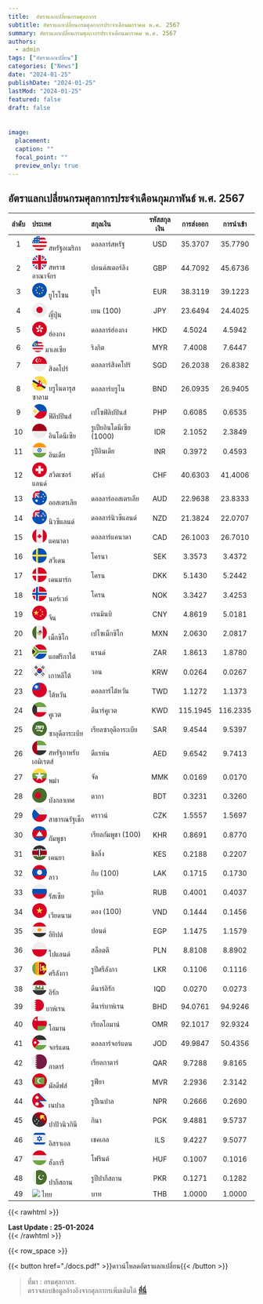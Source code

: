 ```yaml
---
title: 	อัตราแลกเปลี่ยนกรมศุลกากร
subtitle: อัตราแลกเปลี่ยนกรมศุลกากรประจำเดือนมกราคม พ.ศ. 2567
summary: อัตราแลกเปลี่ยนกรมศุลกากรประจำเดือนมกราคม พ.ศ. 2567
authors:
  - admin
tags: ["อัตราแลกเปลี่ยน"]
categories: ["News"]
date: "2024-01-25"
publishDate: "2024-01-25"
lastMod: "2024-01-25"
featured: false
draft: false


image:
  placement:
  caption: ""
  focal_point: ""
  preview_only: true
---
```



## อัตราแลกเปลี่ยนกรมศุลกากรประจำเดือนกุมภาพันธ์ พ.ศ. 2567





| ลำดับ |ประเทศ |สกุลเงิน |รหัสสกุลเงิน |การส่งออก |การนำเข้า |
|:-----:|:----------|:----------|:----------:|:----------:|:----------:|
| 1 |![](https://github.com/ecs-support/KM/blob/master/resource/flags/EX/30_30/USD.png?raw=true=25x25) สหรัฐอเมริกา |ดอลลาร์สหรัฐ |USD |35.3707 |35.7790 |
| 2 |![](https://github.com/ecs-support/KM/blob/master/resource/flags/EX/30_30/GBP.png?raw=true=25x25) สหราชอาณาจักร |ปอนด์สเตอร์ลิง |GBP |44.7092 |45.6736 |
| 3 |![](https://github.com/ecs-support/KM/blob/master/resource/flags/EX/30_30/EUR.png?raw=true=25x25) ยูโรโซน |ยูโร |EUR |38.3119 |39.1223 |
| 4 |![](https://github.com/ecs-support/KM/blob/master/resource/flags/EX/30_30/JPY.png?raw=true=25x25) ญี่ปุ่น |เยน (100) |JPY |23.6494 |24.4025 |
| 5 |![](https://github.com/ecs-support/KM/blob/master/resource/flags/EX/30_30/HKD.png?raw=true=25x25) ฮ่องกง |ดอลลาร์ฮ่องกง |HKD |4.5024 |4.5942 |
| 6 |![](https://github.com/ecs-support/KM/blob/master/resource/flags/EX/30_30/MYR.png?raw=true=25x25) มาเลเซีย |ริงกิต |MYR |7.4008 |7.6447 |
| 7 |![](https://github.com/ecs-support/KM/blob/master/resource/flags/EX/30_30/SGD.png?raw=true=25x25) สิงคโปร์ |ดอลลาร์สิงคโปร์ |SGD |26.2038 |26.8382 |
| 8 |![](https://github.com/ecs-support/KM/blob/master/resource/flags/EX/30_30/BND.png?raw=true=25x25) บรูไนดารุสซาลาม |ดอลลาร์บรูไน |BND |26.0935 |26.9405 |
| 9 |![](https://github.com/ecs-support/KM/blob/master/resource/flags/EX/30_30/PHP.png?raw=true=25x25) ฟิลิปปินส์ |เปโซฟิลิปปินส์ |PHP |0.6085 |0.6535 |
| 10 |![](https://github.com/ecs-support/KM/blob/master/resource/flags/EX/30_30/IDR.png?raw=true=25x25) อินโดนีเซีย |รูเปียอินโดนีเซีย (1000) |IDR |2.1052 |2.3849 |
| 11 |![](https://github.com/ecs-support/KM/blob/master/resource/flags/EX/30_30/INR.png?raw=true=25x25) อินเดีย |รูปีอินเดีย |INR |0.3972 |0.4593 |
| 12 |![](https://github.com/ecs-support/KM/blob/master/resource/flags/EX/30_30/CHF.png?raw=true=25x25) สวิตเซอร์แลนด์ |ฟรังก์ |CHF |40.6303 |41.4006 |
| 13 |![](https://github.com/ecs-support/KM/blob/master/resource/flags/EX/30_30/AUD.png?raw=true=25x25) ออสเตรเลีย |ดอลลาร์ออสเตรเลีย |AUD |22.9638 |23.8333 |
| 14 |![](https://github.com/ecs-support/KM/blob/master/resource/flags/EX/30_30/NZD.png?raw=true=25x25) นิวซีแลนด์ |ดอลลาร์นิวซีแลนด์ |NZD |21.3824 |22.0707 |
| 15 |![](https://github.com/ecs-support/KM/blob/master/resource/flags/EX/30_30/CAD.png?raw=true=25x25) แคนาดา |ดอลลาร์แคนาดา |CAD |26.1003 |26.7010 |
| 16 |![](https://github.com/ecs-support/KM/blob/master/resource/flags/EX/30_30/SEK.png?raw=true=25x25) สวีเดน |โครนา |SEK |3.3573 |3.4372 |
| 17 |![](https://github.com/ecs-support/KM/blob/master/resource/flags/EX/30_30/DKK.png?raw=true=25x25) เดนมาร์ก |โครน |DKK |5.1430 |5.2442 |
| 18 |![](https://github.com/ecs-support/KM/blob/master/resource/flags/EX/30_30/NOK.png?raw=true=25x25) นอร์เวย์ |โครน |NOK |3.3427 |3.4253 |
| 19 |![](https://github.com/ecs-support/KM/blob/master/resource/flags/EX/30_30/CNY.png?raw=true=25x25) จีน |เรนมินบิ |CNY |4.8619 |5.0181 |
| 20 |![](https://github.com/ecs-support/KM/blob/master/resource/flags/EX/30_30/MXN.png?raw=true=25x25) เม็กซิโก |เปโซเม็กซิโก |MXN |2.0630 |2.0817 |
| 21 |![](https://github.com/ecs-support/KM/blob/master/resource/flags/EX/30_30/ZAR.png?raw=true=25x25) แอฟริกาใต้ |แรนด์ |ZAR |1.8613 |1.8780 |
| 22 |![](https://github.com/ecs-support/KM/blob/master/resource/flags/EX/30_30/KRW.png?raw=true=25x25) เกาหลีใต้ |วอน |KRW |0.0264 |0.0267 |
| 23 |![](https://github.com/ecs-support/KM/blob/master/resource/flags/EX/30_30/TWD.png?raw=true=25x25) ไต้หวัน |ดอลลาร์ไต้หวัน |TWD |1.1272 |1.1373 |
| 24 |![](https://github.com/ecs-support/KM/blob/master/resource/flags/EX/30_30/KWD.png?raw=true=25x25) คูเวต |ดีนาร์คูเวต |KWD |115.1945 |116.2335 |
| 25 |![](https://github.com/ecs-support/KM/blob/master/resource/flags/EX/30_30/SAR.png?raw=true=25x25) ซาอุดีอาระเบีย |เรียลซาอุดีอาระเบีย |SAR |9.4544 |9.5397 |
| 26 |![](https://github.com/ecs-support/KM/blob/master/resource/flags/EX/30_30/AED.png?raw=true=25x25) สหรัฐอาหรับเอมิเรตส์ |ดีแรห์น |AED |9.6542 |9.7413 |
| 27 |![](https://github.com/ecs-support/KM/blob/master/resource/flags/EX/30_30/MMK.png?raw=true=25x25) พม่า |จัด |MMK |0.0169 |0.0170 |
| 28 |![](https://github.com/ecs-support/KM/blob/master/resource/flags/EX/30_30/BDT.png?raw=true=25x25) บังกลาเทศ |ตากา |BDT |0.3231 |0.3260 |
| 29 |![](https://github.com/ecs-support/KM/blob/master/resource/flags/EX/30_30/CZK.png?raw=true=25x25) สาธารณรัฐเช็ก |คราวน์ |CZK |1.5557 |1.5697 |
| 30 |![](https://github.com/ecs-support/KM/blob/master/resource/flags/EX/30_30/KHR.png?raw=true=25x25) กัมพูชา |เรียลกัมพูชา (100) |KHR |0.8691 |0.8770 |
| 31 |![](https://github.com/ecs-support/KM/blob/master/resource/flags/EX/30_30/KES.png?raw=true=25x25) เคนยา |ชิลลิ่ง |KES |0.2188 |0.2207 |
| 32 |![](https://github.com/ecs-support/KM/blob/master/resource/flags/EX/30_30/LAK.png?raw=true=25x25) ลาว |กีบ (100) |LAK |0.1715 |0.1730 |
| 33 |![](https://github.com/ecs-support/KM/blob/master/resource/flags/EX/30_30/RUB.png?raw=true=25x25) รัสเซีย |รูเบิล |RUB |0.4001 |0.4037 |
| 34 |![](https://github.com/ecs-support/KM/blob/master/resource/flags/EX/30_30/VND.png?raw=true=25x25) เวียดนาม |ดอง (100) |VND |0.1444 |0.1456 |
| 35 |![](https://github.com/ecs-support/KM/blob/master/resource/flags/EX/30_30/EGP.png?raw=true=25x25) อียิปต์ |ปอนด์ |EGP |1.1475 |1.1579 |
| 36 |![](https://github.com/ecs-support/KM/blob/master/resource/flags/EX/30_30/PLN.png?raw=true=25x25) โปแลนด์ |สล็อตตี |PLN |8.8108 |8.8902 |
| 37 |![](https://github.com/ecs-support/KM/blob/master/resource/flags/EX/30_30/LKR.png?raw=true=25x25) ศรีลังกา |รูปีศรีลังกา |LKR |0.1106 |0.1116 |
| 38 |![](https://github.com/ecs-support/KM/blob/master/resource/flags/EX/30_30/IQD.png?raw=true=25x25) อิรัก |ดีนาร์อิรัก |IQD |0.0270 |0.0273 |
| 39 |![](https://github.com/ecs-support/KM/blob/master/resource/flags/EX/30_30/BHD.png?raw=true=25x25) บาห์เรน |ดีนาร์บาห์เรน |BHD |94.0761 |94.9246 |
| 40 |![](https://github.com/ecs-support/KM/blob/master/resource/flags/EX/30_30/OMR.png?raw=true=25x25) โอมาน |เรียลโอมาน์ |OMR |92.1017 |92.9324 |
| 41 |![](https://github.com/ecs-support/KM/blob/master/resource/flags/EX/30_30/JOD.png?raw=true=25x25) จอร์แดน |ดอลลาร์จอร์แดน |JOD |49.9847 |50.4356 |
| 42 |![](https://github.com/ecs-support/KM/blob/master/resource/flags/EX/30_30/QAR.png?raw=true=25x25) กาตาร์ |เรียลกาตาร์ |QAR |9.7288 |9.8165 |
| 43 |![](https://github.com/ecs-support/KM/blob/master/resource/flags/EX/30_30/MVR.png?raw=true=25x25) มัลดีฟส์ |รูฟียา |MVR |2.2936 |2.3142 |
| 44 |![](https://github.com/ecs-support/KM/blob/master/resource/flags/EX/30_30/NPR.png?raw=true=25x25) เนปาล |รูปีเนปาล |NPR |0.2666 |0.2690 |
| 45 |![](https://github.com/ecs-support/KM/blob/master/resource/flags/EX/30_30/PGK.png?raw=true=25x25) ปาปัวนิวกินี |กินา |PGK |9.4881 |9.5737 |
| 46 |![](https://github.com/ecs-support/KM/blob/master/resource/flags/EX/30_30/ILS.png?raw=true=25x25) อิสราเอล |เชคเกล |ILS |9.4227 |9.5077 |
| 47 |![](https://github.com/ecs-support/KM/blob/master/resource/flags/EX/30_30/HUF.png?raw=true=25x25) ฮังการี |โฟรินต์ |HUF |0.1007 |0.1016 |
| 48 |![](https://github.com/ecs-support/KM/blob/master/resource/flags/EX/30_30/PKR.png?raw=true=25x25) ปากีสถาน |รูปีปากีสถาน |PKR |0.1271 |0.1282 |
| 49 |![](https://upload.wikimedia.org/wikipedia/commons/thumb/a/a9/Flag_of_Thailand.svg/23px-Flag_of_Thailand.svg.png) ไทย |บาท |THB |1.0000 |1.0000 |


{{< rawhtml  >}}
<br>
<div>
  <b>Last Update : <span class="tag tag-green">25-01-2024 </span></b>
  </div>
{{< /rawhtml  >}}


{{< row_space >}}




{{< button href="./docs.pdf" >}}ดาวน์โหลดอัตราแลกเปลี่ยน{{< /button >}}

> ที่มา : กรมศุลกากร.  
ตรวจสอบข้อมูลอ้างอิงจากศุลกากรเพิ่มเติมได้ [**ที่นี่**](https://ecs-support.github.io/KM/reference/)
